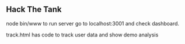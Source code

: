 ## Hack The Tank

node bin/www to run server
go to localhost:3001 and check dashboard.

track.html has code to track user data and show demo analysis